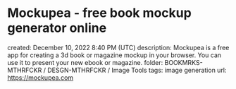 # Mockupea - free book mockup generator online

created: December 10, 2022 8:40 PM (UTC)
description: Mockupea is a free app for creating a 3d book or magazine mockup in your browser. You can use it to present your new ebook or magazine.
folder: BOOKMRKS-MTHRFCKR / DESGN-MTHRFCKR / Image Tools
tags: image generation
url: https://mockupea.com
